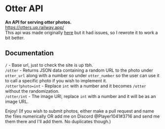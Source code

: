 # Otter API

__An API for serving otter photos.__  
https://otters.up.railway.app/  
This api was made originally [here](https://github.com/Player1041/old-animal-pics-api) but it had issues, so I rewrote it to work a bit better.

## Documentation

`/` - Base url, just to check the site is up tbh.  
`/otter` - Returns JSON data containing a random URL to the photo under `otter_url` along with a number so under `otter_number` so the user can use it to call a specific photo if you wish to implement it.  
`/otter?photo=int` - Replace `int` with a number and it becomes `/otter` without the randomization.  
`/otter/int` - The image URl, replace `int` with a number and it will be as an image URL.  

Enjoy!
(If you wish to submit photos, either make a pull request and name the files numerically OR add me on Discord @Player1041#3716 and send me them there and I'll add them. No duplicates though.)
